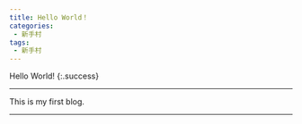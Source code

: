 ```yaml
---
title: Hello World！
categories:
 - 新手村
tags:
 - 新手村
---
```

Hello World!
{:.success}

<!--more-->

***

This is my first blog.

---
